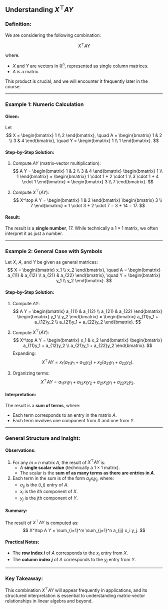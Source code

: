 ## Understanding $X^\top A Y$

### Definition:
We are considering the following combination:

$$
X^\top A Y
$$

where:
- $X$ and $Y$ are vectors in $\mathbb{R}^n$, represented as single column matrices.
- $A$ is a matrix.

This product is crucial, and we will encounter it frequently later in the course.

---

### Example 1: Numeric Calculation

#### Given:
Let 
$$
X = \begin{bmatrix} 1 \\ 2 \end{bmatrix}, \quad
A = \begin{bmatrix} 1 & 2 \\ 3 & 4 \end{bmatrix}, \quad
Y = \begin{bmatrix} 1 \\ 1 \end{bmatrix}.
$$

#### Step-by-Step Solution:
1. Compute $A Y$ (matrix-vector multiplication):
   $$
   A Y = \begin{bmatrix} 1 & 2 \\ 3 & 4 \end{bmatrix} \begin{bmatrix} 1 \\ 1 \end{bmatrix} =
   \begin{bmatrix} 1 \cdot 1 + 2 \cdot 1 \\ 3 \cdot 1 + 4 \cdot 1 \end{bmatrix} =
   \begin{bmatrix} 3 \\ 7 \end{bmatrix}.
   $$

2. Compute $X^\top (A Y)$:
   $$
   X^\top A Y = \begin{bmatrix} 1 & 2 \end{bmatrix} \begin{bmatrix} 3 \\ 7 \end{bmatrix} =
   1 \cdot 3 + 2 \cdot 7 = 3 + 14 = 17.
   $$

#### Result:
The result is a **single number**, $17$. While technically a $1 \times 1$ matrix, we often interpret it as just a number.

---

### Example 2: General Case with Symbols

Let $X$, $A$, and $Y$ be given as general matrices:
$$
X = \begin{bmatrix} x_1 \\ x_2 \end{bmatrix}, \quad
A = \begin{bmatrix} a_{11} & a_{12} \\ a_{21} & a_{22} \end{bmatrix}, \quad
Y = \begin{bmatrix} y_1 \\ y_2 \end{bmatrix}.
$$

#### Step-by-Step Solution:
1. Compute $A Y$:
   $$
   A Y = \begin{bmatrix} a_{11} & a_{12} \\ a_{21} & a_{22} \end{bmatrix} 
         \begin{bmatrix} y_1 \\ y_2 \end{bmatrix} =
         \begin{bmatrix} a_{11}y_1 + a_{12}y_2 \\ a_{21}y_1 + a_{22}y_2 \end{bmatrix}.
   $$

2. Compute $X^\top (A Y)$:
   $$
   X^\top A Y = \begin{bmatrix} x_1 & x_2 \end{bmatrix} 
                \begin{bmatrix} a_{11}y_1 + a_{12}y_2 \\ a_{21}y_1 + a_{22}y_2 \end{bmatrix}.
   $$
   Expanding:
   $$
   X^\top A Y = x_1(a_{11}y_1 + a_{12}y_2) + x_2(a_{21}y_1 + a_{22}y_2).
   $$

3. Organizing terms:
   $$
   X^\top A Y = a_{11}x_1y_1 + a_{12}x_1y_2 + a_{21}x_2y_1 + a_{22}x_2y_2.
   $$

#### Interpretation:
The result is a **sum of terms**, where:
- Each term corresponds to an entry in the matrix $A$.
- Each term involves one component from $X$ and one from $Y$.

---

### General Structure and Insight:

#### Observations:
1. For any $m \times n$ matrix $A$, the result of $X^\top A Y$ is:
   - A **single scalar value** (technically a $1 \times 1$ matrix).
   - The scalar is the **sum of as many terms as there are entries in $A$**.
2. Each term in the sum is of the form $a_{ij} x_i y_j$, where:
   - $a_{ij}$ is the $(i, j)$ entry of $A$.
   - $x_i$ is the $i$th component of $X$.
   - $y_j$ is the $j$th component of $Y$.

#### Summary:
The result of $X^\top A Y$ is computed as:
$$
X^\top A Y = \sum_{i=1}^m \sum_{j=1}^n a_{ij} x_i y_j.
$$

#### Practical Notes:
- The **row index $i$** of $A$ corresponds to the $x_i$ entry from $X$.
- The **column index $j$** of $A$ corresponds to the $y_j$ entry from $Y$.

---

### Key Takeaway:
This combination $X^\top A Y$ will appear frequently in applications, and its structured interpretation is essential to understanding matrix-vector relationships in linear algebra and beyond.